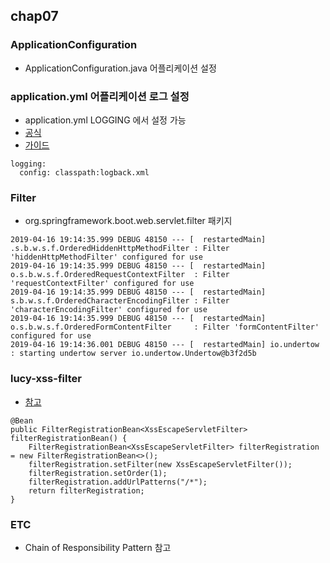 ## chap07

### ApplicationConfiguration
* ApplicationConfiguration.java 어플리케이션 설정

### application.yml 어플리케이션 로그 설정
* application.yml LOGGING 에서 설정 가능
* [공식](https://logback.qos.ch/)
* [가이드](https://www.baeldung.com/logback)
```
logging:
  config: classpath:logback.xml
```

### Filter
* org.springframework.boot.web.servlet.filter 패키지
```
2019-04-16 19:14:35.999 DEBUG 48150 --- [  restartedMain] .s.b.w.s.f.OrderedHiddenHttpMethodFilter : Filter 'hiddenHttpMethodFilter' configured for use
2019-04-16 19:14:35.999 DEBUG 48150 --- [  restartedMain] o.s.b.w.s.f.OrderedRequestContextFilter  : Filter 'requestContextFilter' configured for use
2019-04-16 19:14:35.999 DEBUG 48150 --- [  restartedMain] s.b.w.s.f.OrderedCharacterEncodingFilter : Filter 'characterEncodingFilter' configured for use
2019-04-16 19:14:35.999 DEBUG 48150 --- [  restartedMain] o.s.b.w.s.f.OrderedFormContentFilter     : Filter 'formContentFilter' configured for use
2019-04-16 19:14:36.001 DEBUG 48150 --- [  restartedMain] io.undertow                              : starting undertow server io.undertow.Undertow@b3f2d5b
``` 

### lucy-xss-filter
* [참고](https://github.com/naver/lucy-xss-filter)
```
@Bean
public FilterRegistrationBean<XssEscapeServletFilter> filterRegistrationBean() {
    FilterRegistrationBean<XssEscapeServletFilter> filterRegistration = new FilterRegistrationBean<>();
    filterRegistration.setFilter(new XssEscapeServletFilter());
    filterRegistration.setOrder(1);
    filterRegistration.addUrlPatterns("/*");
    return filterRegistration;
}
```


### ETC
* Chain of Responsibility Pattern 참고
